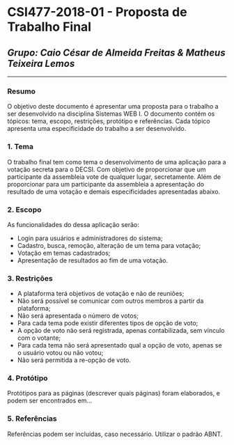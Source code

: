 # **CSI477-2018-01 - Proposta de Trabalho Final**
## *Grupo: Caio César de Almeida Freitas & Matheus Teixeira Lemos*

--------------

<!-- Descrever um resumo sobre o trabalho. -->

### Resumo
O objetivo deste documento é apresentar uma proposta para o trabalho a ser desenvolvido na disciplina Sistemas WEB I. O documento contém os tópicos: tema, escopo, restrições, protótipo e referências. Cada tópico apresenta uma especificidade do trabalho a ser desenvolvido.
<!-- Apresentar o tema. -->
### 1. Tema

  O trabalho final tem como tema o desenvolvimento de uma aplicação para a votação secreta para o DECSI. Com objetivo de proporcionar que um participante da assembleia vote de qualquer lugar, secretamente. Além de proporcionar para um participante da assembleia a apresentação do resultado de uma votação e demais especificidades apresentadas abaixo. 

<!-- Descrever e limitar o escopo da aplicação. -->
### 2. Escopo

As funcionalidades do dessa aplicação serão:
* Login para usuários e administradores do sistema;
* Cadastro, busca, remoção, alteração de um tema para votação;
* Votação em temas cadastrados;
* Apresentação de resultados ao fim de uma votação.

<!-- Apresentar restrições de funcionalidades e de escopo. -->
### 3. Restrições

* A plataforma terá objetivos de votação e não de reuniões;
* Não será possível se comunicar com outros membros a partir da plataforma;
* Não será apresentada o número de votos;
* Para cada tema pode existir diferentes tipos de opção de voto;
* A opção de voto não será registrada, apenas contabilizada, sem vínculo com o votante;
* Para cada tema não será apresentado qual a opção de voto, apenas se o usuário votou ou não votou;
* Não será permitida a re-opção de voto.


<!-- Construir alguns protótipos para a aplicação, disponibilizá-los no Github e descrever o que foi considerado. //-->
### 4. Protótipo
  Protótipos para as páginas (descrever quais páginas) foram elaborados, e podem ser encontrados em...

### 5. Referências
Referências podem ser incluídas, caso necessário. Utilizar o padrão ABNT.

